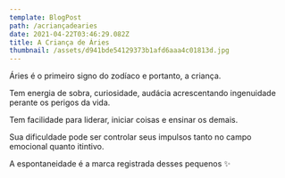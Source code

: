 ```yaml
---
template: BlogPost
path: /acriançadearies
date: 2021-04-22T03:46:29.082Z
title: A Criança de Áries
thumbnail: /assets/d941bde54129373b1afd6aaa4c01813d.jpg
---
```

Áries é o primeiro signo do zodíaco e portanto, a criança.

Tem energia de sobra, curiosidade, audácia acrescentando ingenuidade perante os perigos da vida.

Tem facilidade para liderar, iniciar coisas e ensinar os demais.

Sua dificuldade pode ser controlar seus impulsos tanto no campo emocional quanto itintivo.

A espontaneidade é a marca registrada desses pequenos ✨
